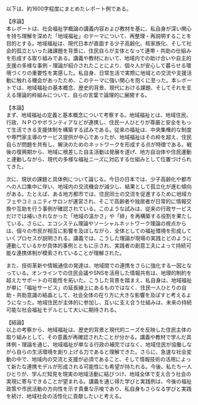以下は、約1600字程度にまとめたレポート例である。

【序論】  
本レポートは、社会福祉学概論の講義内容および教材を基に、私自身が深い関心を持ち理解を深めた「地域福祉」のテーマについて、再整理・再説明することを目的とする。地域福祉は、現代日本が直面する少子高齢化、核家族化、そして社会的孤立といった諸課題を背景に、住民自らが主体となって連帯・共助の仕組みを形成する取り組みである。講義や教材において、地域内での助け合いや自主的支援の多様な事例・理論が紹介されたことにより、個々人が安心して暮らせる環境づくりの重要性を実感した。私自身、日常生活で実際に地域との交流や支援活動に触れる機会があったため、このテーマに強い関心を抱くに至った。本レポートでは、地域福祉の基本概念、歴史的背景、現代における課題、そしてそれを支える理論的枠組みについて、自らの言葉で論理的に展開する。

【本論】  
まず、地域福祉の定義と基本概念について考察する。地域福祉とは、地域住民、行政、ＮＰＯやボランティアなどが連携し、住民一人ひとりが尊厳と安全をもって生活できる支援体制を構築する試みである。従来の福祉は、中央集権的な制度や専門家主導のサービス提供が中心であったが、地域福祉はその枠を超え、住民自らが問題を共有し、解決のためのネットワークを形成する点が特徴である。戦後の復興期から、地域に根差した自主活動は発展を遂げ、地方自治体や住民運動と連動しながら、現代の多様な福祉ニーズに対応する仕組みとして位置づけられてきた。  

次に、現状の課題と具体例について論じる。今日の日本では、少子高齢化や都市への人口集中に伴い、地域内の交流機会が減少し、結果として孤立化が進む傾向がある。たとえば、ある地方都市では、住民同士の交流を促進するために地域カフェやコミュニティサロンが運営され、そこで高齢者や独居者が日常的に情報交換や互助を行う事例が確認されている。このような試みは、従来の行政サービスだけでは補いきれなかった「地域の温かさ」や「絆」を再構築する役割を果たしている。さらに、エコシステム理論やソーシャルネットワーク理論の視点からは、個々の市民が相互に影響を及ぼしながら、全体としての福祉環境を形成していくプロセスが説明される。講義では、こうした理論が現場の実践とどのように連動しているかが具体的事例とともに示され、実践者の創意工夫によって持続可能な連携体制が模索されていることが理解された。  

また、技術革新や情報通信の発達は、地域間での連携をさらに強化する一因となっている。オンラインでの住民会議やSNSを活用した情報共有は、地理的制約を超えたサポートの可能性を拓いた。こうした背景を踏まえ、私自身は、地域福祉が単に「福祉サービス」の延長線上にあるものではなく、住民一人ひとりの自助・共助意識の結晶として、社会全体の在り方に大きな影響を及ぼすと考えるようになった。地域住民が主体的に参加し、互いに支え合う仕組みは、未来の持続可能な社会福祉モデルとして大いに期待される。  

【結論】  
以上の考察から、地域福祉は、歴史的背景と現代的ニーズを反映した住民主体の取り組みとして、その意義が再確認されたことが分かる。講義や教材で学んだ具体例・理論を通じ、地域福祉が単なる行政の補完ではなく、地域住民が協働しながら自らの生活環境を創り上げる力であると理解できた。さらに、急速な社会変動の中で、地域内の交流と支援が必須であること、そして情報技術の活用によって新たな連携モデルが形成される可能性にも希望が持たれる。今後、私たち一人ひとりが、学んだ知見を現実の地域活動に結びつけ、地域全体で支え合う社会の実現に寄与できることが望まれる。講義を通じ得た学びと実践例は、今後の福祉政策や市民活動の方向性を示す貴重な示唆であり、私自身もさらなる学びと実践を続け、地域社会の活性化に貢献したいと考える。